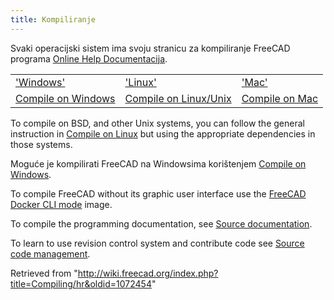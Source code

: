 ```yaml
---
title: Kompiliranje
---
```

Svaki operacijski sistem ima svoju stranicu za kompiliranje FreeCAD programa
[Online Help Documentacija](/Online_Help_Toc/hr "Online Help Toc/hr").

|  |  |  |
| --- | --- | --- |
| ['Windows'](/Compile_on_Windows "Compile on Windows") | ['Linux'](/Compile_on_Linux "Compile on Linux") | ['Mac'](/Compile_on_MacOS "Compile on MacOS") |
| [Compile on Windows](/Compile_on_Windows "Compile on Windows") | [Compile on Linux/Unix](/Compile_on_Linux "Compile on Linux") | [Compile on Mac](/Compile_on_MacOS "Compile on MacOS") |

To compile on BSD, and other Unix systems, you can follow the general instruction in [Compile on Linux](/Compile_on_Linux "Compile on Linux") but using the appropriate dependencies in those systems.

Moguće je kompilirati FreeCAD na Windowsima korištenjem
[Compile on Windows](/Compile_on_Windows "Compile on Windows").

To compile FreeCAD without its graphic user interface use the [FreeCAD Docker CLI mode](/FreeCAD_Docker_CLI_mode "FreeCAD Docker CLI mode") image.

To compile the programming documentation, see [Source documentation](/Source_documentation "Source documentation").

To learn to use revision control system and contribute code see [Source code management](/Source_code_management "Source code management").

Retrieved from "<http://wiki.freecad.org/index.php?title=Compiling/hr&oldid=1072454>"